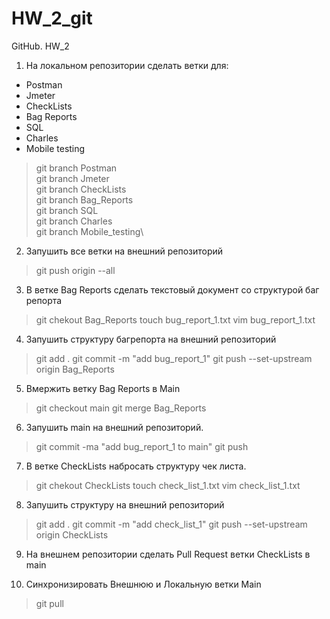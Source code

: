 # HW_2_git
GitHub. HW_2
1. На локальном репозитории сделать ветки для:
- Postman  
- Jmeter
- CheckLists
- Bag Reports
- SQL
- Charles
- Mobile testing

>git branch Postman\
>git branch Jmeter\
>git branch CheckLists\
>git branch Bag_Reports\
>git branch SQL\
>git branch Charles\
>git branch Mobile_testing\

2. Запушить все ветки на внешний репозиторий
>git push origin --all

3. В ветке Bag Reports сделать текстовый документ со структурой баг репорта
>git chekout Bag_Reports
>touch bug_report_1.txt
>vim bug_report_1.txt

4. Запушить структуру багрепорта на внешний репозиторий
>git add .
>git commit -m "add bug_report_1"
>git push --set-upstream origin Bag_Reports

5. Вмержить ветку Bag Reports в Main
>git checkout main
>git merge Bag_Reports 

6. Запушить main на внешний репозиторий.
>git commit -ma "add bug_report_1 to main"
>git push
 
7. В ветке CheckLists набросать структуру чек листа.
>git chekout CheckLists
>touch check_list_1.txt
>vim check_list_1.txt

8. Запушить структуру на внешний репозиторий
>git add .
>git commit -m "add check_list_1"
>git push --set-upstream origin CheckLists

9. На внешнем репозитории сделать Pull Request ветки CheckLists в main

10. Синхронизировать Внешнюю и Локальную ветки Main
>git pull